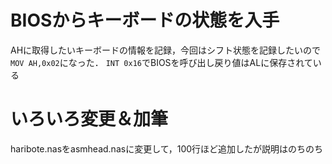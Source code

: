 # BIOSからキーボードの状態を入手

AHに取得したいキーボードの情報を記録，今回はシフト状態を記録したいので`MOV AH,0x02`になった．
`INT 0x16`でBIOSを呼び出し戻り値はALに保存されている

# いろいろ変更＆加筆

haribote.nasをasmhead.nasに変更して，100行ほど追加したが説明はのちのち
